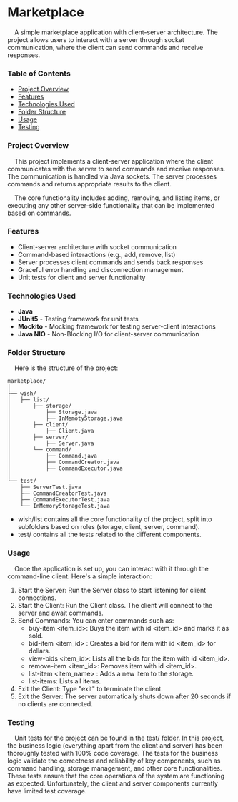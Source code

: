 # Marketplace
&nbsp;&nbsp;&nbsp;&nbsp;A simple marketplace application with client-server architecture. The project allows users to interact with a server through socket communication, where the client can send commands and receive responses.

### Table of Contents
* [Project Overview](#project-overview)
* [Features](#features)
* [Technologies Used](#technologies-used)
* [Folder Structure](#folder-structure)
* [Usage](#usage)
* [Testing](#testing)



### Project Overview
&nbsp;&nbsp;&nbsp;&nbsp;This project implements a client-server application where the client communicates with the server to send commands and receive responses. The communication is handled via Java sockets. The server processes commands and returns appropriate results to the client.

&nbsp;&nbsp;&nbsp;&nbsp;The core functionality includes adding, removing, and listing items, or executing any other server-side functionality that can be implemented based on commands.

### Features
* Client-server architecture with socket communication
* Command-based interactions (e.g., add, remove, list)
* Server processes client commands and sends back responses
* Graceful error handling and disconnection management
* Unit tests for client and server functionality

### Technologies Used
* **Java** 
* **JUnit5** - Testing framework for unit tests
* **Mockito** - Mocking framework for testing server-client interactions
* **Java NIO** - Non-Blocking I/O for client-server communication

### Folder Structure
&nbsp;&nbsp;&nbsp;&nbsp;Here is the structure of the project:

```plaintext
marketplace/
│
├── wish/
│   ├── list/
│       ├── storage/
│           ├── Storage.java
│           ├── InMemotyStorage.java
│       ├── client/
│           ├── Client.java
│       ├── server/
│           ├── Server.java
│       └── command/
│           ├── Command.java
│           ├── CommandCreator.java
│           ├── CommandExecutor.java
│
└── test/
    ├── ServerTest.java
    ├── CommandCreatorTest.java
    ├── CommandExecutorTest.java
    └── InMemoryStorageTest.java
```
- wish/list contains all the core functionality of the project, split into subfolders based on roles (storage, client, server, command).
- test/ contains all the tests related to the different components.

  
### Usage
&nbsp;&nbsp;&nbsp;&nbsp;Once the application is set up, you can interact with it through the command-line client. Here's a simple interaction:

1. Start the Server: Run the Server class to start listening for client connections.
2. Start the Client: Run the Client class. The client will connect to the server and await commands.
3. Send Commands: You can enter commands such as:
    - buy-item <user> <item_id>: Buys the item with id <item_id> and marks it as sold.
    - bid-item <user> <item_id> <price>: Creates a bid for item with id <item_id> for <price> dollars.
    - view-bids <item_id>: Lists all the bids for the item with id <item_id>.
    - remove-item <user> <item_id>: Removes item with id <item_id>.
    - list-item <user> <item_name> <price>: Adds a new item to the storage. 
    - list-items: Lists all items.
4. Exit the Client: Type "exit" to terminate the client.
5. Exit the Server: The server automatically shuts down after 20 seconds if no clients are connected.

### Testing
&nbsp;&nbsp;&nbsp;&nbsp;Unit tests for the project can be found in the test/ folder. In this project, the business logic (everything apart from the client and server) has been thoroughly tested with 100% code coverage. The tests for the business logic validate the correctness and reliability of key components, such as command handling, storage management, and other core functionalities. These tests ensure that the core operations of the system are functioning as expected. Unfortunately, the client and server components currently have limited test coverage.
